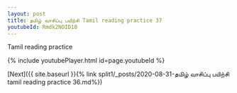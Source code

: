 ```yaml
---
layout: post
title: தமிழ் வாசிப்பு பயிற்சி Tamil reading practice 37
youtubeId: Rmdk2NOID10
---
```

 
 
Tamil reading practice
 
 
 
 
 


{% include youtubePlayer.html id=page.youtubeId %}
 
[Next]({{ site.baseurl }}{% link  split1/_posts/2020-08-31-தமிழ் வாசிப்பு பயிற்சி tamil reading practice 36.md%})
 

